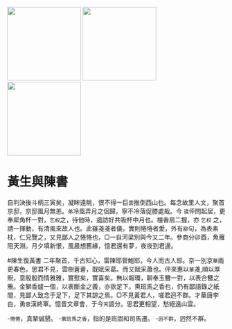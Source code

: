 [//]: # (scanned texts)
<img src="http://library.ctext.org/s1890343/s1890343_0079.png" width="170">
<img src="http://library.ctext.org/s1890343/s1890343_0078.png" width="170">
<img src="http://library.ctext.org/s1890343/s1890343_0077.png" width="170">

[//]: # (texts)
# 黃生與陳書
自判決後斗柄三寅矣，凝眸遠眺，恨不得一巨`雲`推倒西山也。每念故里人文，聚首京邸，京邸風月無恙。`弟`冷風弄月之侶歸，寧不冷落促膝處哉。今 `遣`伻問起居，更奉犀角杯一對，`乞权`之，待他時，遏訪好共吸杯中月也。檀香扇二握，亦 `乞权` 之，請一揮動，有清風來故人也。此雖戔戔者儀，實則惓惓者愛，外有`鄙`句，為表素枕，仁兄覽之，又見鄙人之惓惓也，▢一自河梁別與今又二年。參商分卯酉，魚雁阻天淵。月夕填新恨，風晨想舊緣，憶君還有夢，夜夜到君邊。

#陳生復黃書
二年聚首，千古知心，雷陳耶管鮑耶，今人而古人耶。奈一別京`華`兩更春色，思君不見，雲樹蒼蒼，既賦采葛。而又賦采蕭也。伻來惠以`華`戔,順以厚貺，意殷殷而情雅雅，實慰矣，實喜矣。無以報環，聊奉玉簪一對，以表合簪之雅。金獅香爐一個，以表斷金之義，亦欲足下。熏班馬之香也，仍有鄙語錄之紙間，見鄙人致念于足下，足下其諒之焉。▢不見黃君人，嗟君迥不群。才華唐李白，勇`蓉`漢終軍。憶昔文章會，于今`芖`語分。思君更相望，愁絕遠山雲。

-`惓惓`，真摯誠懇。
-`熏班馬之香`，指的是班固和司馬遷。
-`迥不群`，迥然不群。